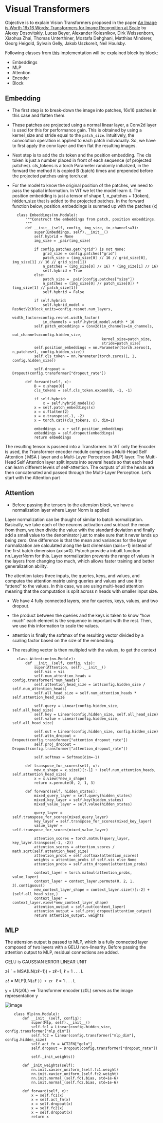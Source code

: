 # Visual Transformers

Objective is to explain Vision Transformers proposed in the paper [An Image is Worth 16x16 Words: Transformers for Image Recognition at Scale](https://arxiv.org/abs/2010.11929) by Alexey Dosovitskiy, Lucas Beyer, Alexander Kolesnikov, Dirk Weissenborn, Xiaohua Zhai, Thomas Unterthiner, Mostafa Dehghani, Matthias Minderer, Georg Heigold, Sylvain Gelly, Jakob Uszkoreit, Neil Houlsby.

Following classes from [this](https://github.com/jeonsworld/ViT-pytorch/blob/main/models/modeling.py) implementation will be explained block by block:

- Embeddings
- MLP
- Attention
- Encoder
- Block

## Embedding

- The first step is to break-down the image into patches, 16x16 patches in this case and flatten them. 
- These patches are projected using a normal linear layer, a Conv2d layer is used for this for performance gain. This is obtained by using a kernel_size and stride equal to the `patch_size`. Intuitively, the convolution operation is applied to each patch individually. So, we have to first apply the conv layer and then flat the resulting images.
- Next step is to add the cls token and the position embedding. The cls token is just a number placed in front of each sequence (of projected patches). cls_tokens is a torch Parameter randomly initialized, in the forward the method it is copied B (batch) times and prepended before the projected patches using torch.cat
- For the model to know the original position of the patches, we need to pass the spatial information. In ViT we let the model learn it. The position embedding is just a tensor of shape 1, n_patches + 1(token), hidden_size that is added to the projected patches. In the forward function below, position_embeddings is summed up with the patches (x) 


        class Embeddings(nn.Module):
            """Construct the embeddings from patch, position embeddings.
            """
            def __init__(self, config, img_size, in_channels=3):
                super(Embeddings, self).__init__()
                self.hybrid = None
                img_size = _pair(img_size)

                if config.patches.get("grid") is not None:
                    grid_size = config.patches["grid"]
                    patch_size = (img_size[0] // 16 // grid_size[0], img_size[1] // 16 // grid_size[1])
                    n_patches = (img_size[0] // 16) * (img_size[1] // 16)
                    self.hybrid = True
                else:
                    patch_size = _pair(config.patches["size"])
                    n_patches = (img_size[0] // patch_size[0]) * (img_size[1] // patch_size[1])
                    self.hybrid = False

                if self.hybrid:
                    self.hybrid_model = ResNetV2(block_units=config.resnet.num_layers,
                                                 width_factor=config.resnet.width_factor)
                    in_channels = self.hybrid_model.width * 16
                self.patch_embeddings = Conv2d(in_channels=in_channels,
                                               out_channels=config.hidden_size,
                                               kernel_size=patch_size,
                                               stride=patch_size)
                self.position_embeddings = nn.Parameter(torch.zeros(1, n_patches+1, config.hidden_size))
                self.cls_token = nn.Parameter(torch.zeros(1, 1, config.hidden_size))

                self.dropout = Dropout(config.transformer["dropout_rate"])

            def forward(self, x):
                B = x.shape[0]
                cls_tokens = self.cls_token.expand(B, -1, -1)

                if self.hybrid:
                    x = self.hybrid_model(x)
                x = self.patch_embeddings(x)
                x = x.flatten(2)
                x = x.transpose(-1, -2)
                x = torch.cat((cls_tokens, x), dim=1)

                embeddings = x + self.position_embeddings
                embeddings = self.dropout(embeddings)
                return embeddings


The resulting tensor is passeed into a Transformer. In ViT only the Encoder is used, the Transformer encoder module comprises a Multi-Head Self Attention ( MSA ) layer and a Multi-Layer Perceptron (MLP) layer. The Multi-Head Self Attention layer split inputs into several heads so that each head can learn different levels of self-attention. The outputs of all the heads are then concatenated and passed through the Multi-Layer Perceptron.
Let’s start with the Attention part

## Attention

- Before passing the tensors to the attension block, we have a normalization layer where Layer Norm is applied

Layer normalization can be thought of similar to batch normalization. Basically, we take each of the neurons activation and subtract the mean from them, we then divide the value with the standard deviation and finally add a small value to the denominator just to make sure that it never lands up being zero. One difference is that the mean and variances for the layer normalization are calculated along the last dimension (axis=-1) instead of the first batch dimension (axis=0). Pytoch provide a inbuilt function nn.LayerNorm for this. Layer normalization prevents the range of values in the layers from changing too much, which allows faster training and better generalization ability.

The attention takes three inputs, the queries, keys, and values, and computes the attention matrix using queries and values and use it to “attend” to the values. In this case, we are using multi-head attention meaning that the computation is split across n heads with smaller input size.

- We have 4 fully connected layers, one for queries, keys, values, and two dropout. 
- the product between the queries and the keys is taken to know “how much” each element is the sequence in important with the rest. Then, we use this information to scale the values.
- attention is finally the softmax of the resulting vector divided by a scaling factor based on the size of the embedding.
- The resulting vector is then multipled with the values, to get the context

        class Attention(nn.Module):
            def __init__(self, config, vis):
                super(Attention, self).__init__()
                self.vis = vis
                self.num_attention_heads = config.transformer["num_heads"]
                self.attention_head_size = int(config.hidden_size / self.num_attention_heads)
                self.all_head_size = self.num_attention_heads * self.attention_head_size

                self.query = Linear(config.hidden_size, self.all_head_size)
                self.key = Linear(config.hidden_size, self.all_head_size)
                self.value = Linear(config.hidden_size, self.all_head_size)

                self.out = Linear(config.hidden_size, config.hidden_size)
                self.attn_dropout = Dropout(config.transformer["attention_dropout_rate"])
                self.proj_dropout = Dropout(config.transformer["attention_dropout_rate"])

                self.softmax = Softmax(dim=-1)

            def transpose_for_scores(self, x):
                new_x_shape = x.size()[:-1] + (self.num_attention_heads, self.attention_head_size)
                x = x.view(*new_x_shape)
                return x.permute(0, 2, 1, 3)

            def forward(self, hidden_states):
                mixed_query_layer = self.query(hidden_states)
                mixed_key_layer = self.key(hidden_states)
                mixed_value_layer = self.value(hidden_states)

                query_layer = self.transpose_for_scores(mixed_query_layer)
                key_layer = self.transpose_for_scores(mixed_key_layer)
                value_layer = self.transpose_for_scores(mixed_value_layer)

                attention_scores = torch.matmul(query_layer, key_layer.transpose(-1, -2))
                attention_scores = attention_scores / math.sqrt(self.attention_head_size)
                attention_probs = self.softmax(attention_scores)
                weights = attention_probs if self.vis else None
                attention_probs = self.attn_dropout(attention_probs)

                context_layer = torch.matmul(attention_probs, value_layer)
                context_layer = context_layer.permute(0, 2, 1, 3).contiguous()
                new_context_layer_shape = context_layer.size()[:-2] + (self.all_head_size,)
                context_layer = context_layer.view(*new_context_layer_shape)
                attention_output = self.out(context_layer)
                attention_output = self.proj_dropout(attention_output)
                return attention_output, weights
                

## MLP
The attension output is passed to MLP, which is a fully connected layer composed of two layers with a GELU non-linearity. Before passing the attention output to MLP, residual connections are added.

GELU  is GAUSSIAN ERROR LINEAR UNIT

zℓ ` = MSA(LN(zℓ−1)) + zℓ−1,                ℓ   = 1 . . . L

zℓ = MLP(LN(zℓ `)) + zℓ `                           ℓ    = 1 . . . L

y = LN(z0L)        ==> Transformer encoder (z0L) serves as the image representation y

![image](https://user-images.githubusercontent.com/42609155/127414816-b02ea6ff-a3bb-41f5-9547-1ea9152257a5.png)


        class Mlp(nn.Module):
            def __init__(self, config):
                super(Mlp, self).__init__()
                self.fc1 = Linear(config.hidden_size, config.transformer["mlp_dim"])
                self.fc2 = Linear(config.transformer["mlp_dim"], config.hidden_size)
                self.act_fn = ACT2FN["gelu"]
                self.dropout = Dropout(config.transformer["dropout_rate"])

                self._init_weights()

            def _init_weights(self):
                nn.init.xavier_uniform_(self.fc1.weight)
                nn.init.xavier_uniform_(self.fc2.weight)
                nn.init.normal_(self.fc1.bias, std=1e-6)
                nn.init.normal_(self.fc2.bias, std=1e-6)

            def forward(self, x):
                x = self.fc1(x)
                x = self.act_fn(x)
                x = self.dropout(x)
                x = self.fc2(x)
                x = self.dropout(x)
                return x
